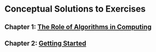 # Conceptual Solutions to Exercises

## Chapter 1: [The Role of Algorithms in Computing](https://)

## Chapter 2: [Getting Started](https://)